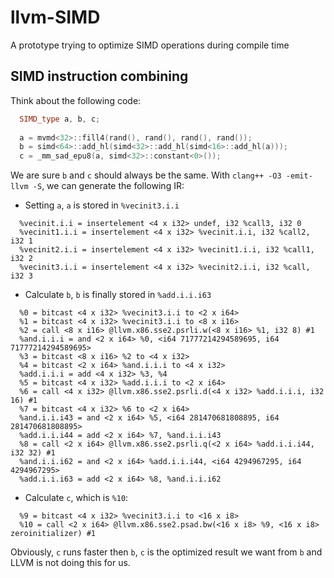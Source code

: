 llvm-SIMD
=========

A prototype trying to optimize SIMD operations during compile time

## SIMD instruction combining

Think about the following code: 

```C++  
  SIMD_type a, b, c;  
  
  a = mvmd<32>::fill4(rand(), rand(), rand(), rand());
  b = simd<64>::add_hl(simd<32>::add_hl(simd<16>::add_hl(a)));
  c = _mm_sad_epu8(a, simd<32>::constant<0>());
```

We are sure `b` and `c` should always be the same. With `clang++ -O3 -emit-llvm -S`, we can generate the following IR:

+ Setting `a`, `a` is stored in `%vecinit3.i.i`
```LLVM-IR
  %vecinit.i.i = insertelement <4 x i32> undef, i32 %call3, i32 0
  %vecinit1.i.i = insertelement <4 x i32> %vecinit.i.i, i32 %call2, i32 1
  %vecinit2.i.i = insertelement <4 x i32> %vecinit1.i.i, i32 %call1, i32 2
  %vecinit3.i.i = insertelement <4 x i32> %vecinit2.i.i, i32 %call, i32 3
```

+ Calculate `b`, `b` is finally stored in `%add.i.i.i63`
```LLVM-IR
  %0 = bitcast <4 x i32> %vecinit3.i.i to <2 x i64>
  %1 = bitcast <4 x i32> %vecinit3.i.i to <8 x i16>
  %2 = call <8 x i16> @llvm.x86.sse2.psrli.w(<8 x i16> %1, i32 8) #1
  %and.i.i.i = and <2 x i64> %0, <i64 71777214294589695, i64 71777214294589695>
  %3 = bitcast <8 x i16> %2 to <4 x i32>
  %4 = bitcast <2 x i64> %and.i.i.i to <4 x i32>
  %add.i.i.i = add <4 x i32> %3, %4
  %5 = bitcast <4 x i32> %add.i.i.i to <2 x i64>
  %6 = call <4 x i32> @llvm.x86.sse2.psrli.d(<4 x i32> %add.i.i.i, i32 16) #1
  %7 = bitcast <4 x i32> %6 to <2 x i64>
  %and.i.i.i43 = and <2 x i64> %5, <i64 281470681808895, i64 281470681808895>
  %add.i.i.i44 = add <2 x i64> %7, %and.i.i.i43
  %8 = call <2 x i64> @llvm.x86.sse2.psrli.q(<2 x i64> %add.i.i.i44, i32 32) #1
  %and.i.i.i62 = and <2 x i64> %add.i.i.i44, <i64 4294967295, i64 4294967295>
  %add.i.i.i63 = add <2 x i64> %8, %and.i.i.i62
```

+ Calculate `c`, which is `%10`:
```
  %9 = bitcast <4 x i32> %vecinit3.i.i to <16 x i8>
  %10 = call <2 x i64> @llvm.x86.sse2.psad.bw(<16 x i8> %9, <16 x i8> zeroinitializer) #1
```

Obviously, `c` runs faster then `b`, `c` is the optimized result we want from `b` and LLVM is not doing this for us. 